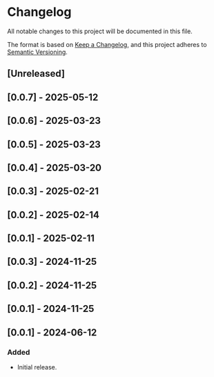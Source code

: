 # Changelog

All notable changes to this project will be documented in this file.

The format is based on [Keep a Changelog](https://keepachangelog.com/en/1.0.0/),
and this project adheres to [Semantic Versioning](https://semver.org/spec/v2.0.0.html).

## [Unreleased]

## [0.0.7] - 2025-05-12

## [0.0.6] - 2025-03-23

## [0.0.5] - 2025-03-23

## [0.0.4] - 2025-03-20

## [0.0.3] - 2025-02-21

## [0.0.2] - 2025-02-14

## [0.0.1] - 2025-02-11

## [0.0.3] - 2024-11-25

## [0.0.2] - 2024-11-25

## [0.0.1] - 2024-11-25

## [0.0.1] - 2024-06-12

### Added
- Initial release.
